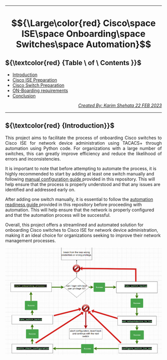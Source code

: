 
***
# $${\Large\color{red} Cisco\space ISE\space Onboarding\space Switches\space Automation}$$
## ${\textcolor{red} {Table \ of \ Contents \}}$
- [Introduction](#Introduction)
- [Cisco ISE Preparation](#cisco-ise-configuration)
- [Cisco Switch Preparation](#cisco-switch-configuration)
- [ON-Boarding requirements](#file-requirements)
- [Conclusion](#conclusion)


<div align="right">
<a href="https://www.linkedin.com/in/karim-shehata-74b15b178/"> 
 <em>Created By: Karim Shehata 22 FEB 2023</em>
</a> 
</div>

***  

## ${\textcolor{red} {Introduction}}$ <a name="Introduction"></a>  
<p align="justify">
This project aims to facilitate the process of onboarding Cisco switches to Cisco ISE for network device administration using TACACS+ through automation using Python code. For organizations with a large number of switches, this can greatly improve efficiency and reduce the likelihood of errors and inconsistencies.

It is important to note that before attempting to automate the process, it is highly recommended to start by adding at least one switch manually and following <a href="https://github.com/Kshehata1990/CISCO-ISE/blob/main/Network devices Tacacs configurations/1- Manual configuration/README.md"> manual configuration guide </a> provided in this repository. This will help ensure that the process is properly understood and that any issues are identified and addressed early on.

After adding one switch manually, it is essential to follow the <a href="https://github.com/Kshehata1990/CISCO-ISE/blob/main/Network devices Tacacs configurations/2-Configuration Automation/Configuration prerequisites/README.md"> automation readiness guide </a> provided in this repository before proceeding with automation. This will help ensure that the network is properly configured and that the automation process will be successful.

Overall, this project offers a streamlined and automated solution for onboarding Cisco switches to Cisco ISE for network device administration, making it an ideal choice for organizations seeking to improve their network management processes.
</p>  

![code trace](https://raw.githubusercontent.com/Kshehata1990/CISCO-ISE/main/Network%20devices%20Tacacs%20configurations/2-Configuration%20Automation/1-%20ISE%20switches%20onboarding%20code%20trace.png?token=GHSAT0AAAAAAB6U5XH6QOV2P264RIQMTT5IY74YN3A)  

